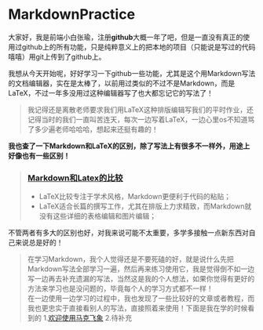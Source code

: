 # MarkdownPractice
大家好，我是前端小白张瑜，注册**github**大概一年了吧，但是一直没有真正的使用过github上的所有功能，只是纯粹意义上的把本地的项目（只能说是写过的代码嘻嘻）用git上传到了github上。

我想从今天开始呢，好好学习一下github一些功能，尤其是这个用Markdown写法的文档编辑器，实在是太棒了，以前用过类似的不过不是Markdown，而是LaTeX，不过一年多没用过这种编辑器写了也大都忘记它的写法了！  
>我记得还是离散老师要求我们用LaTeX这种排版编辑写我们的平时作业，还记得当时的我们一直叫苦连天，每次一边写着LaTeX，一边心里os不知道骂了多少遍老师哈哈哈，想起来还挺有趣的！

**我也查了一下Markdown和LaTeX的区别，除了写法上有很多不一样外，用途上好像也有一些区别！**

> ### [Markdown和Latex的比较](https://blog.csdn.net/qq_38228254/article/details/79509074)
> - LaTeX比较专注于学术风格，Markdown更便利于代码的粘贴；
> - LaTeX适合长篇的撰写工作，尤其在排版上力求精致，而Markdown就没有这些详细的表格编辑和图片编辑；

不管两者有多大的区别也好，对我来说可能不太重要，多学多接触一点新东西对自己来说总是好的！  
> 在学习Markdown，我个人觉得还是不要死磕的好，就是说什么先把Markdown写法全部学习一遍，然后再来练习使用它，我是觉得倒不如一边写一边再去补充遗漏的写法，当然这是我的个人想法，如果你觉得有更好的方法来学习也是没问题的，毕竟每个人的学习方式都不一样！  
在一边使用一边学习的过程中，我也发现了一些比较好的文章或者教程，而我也更忠实于直接看别人的写法，直接照着来使用！下面是我在学的时候看到的
1.[欢迎使用马克飞象](https://maxiang.io/)
2.待补充
